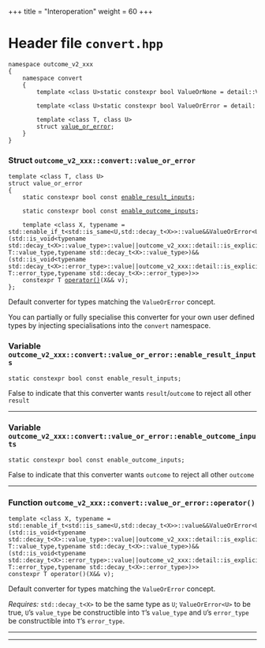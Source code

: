 +++
title = "Interoperation"
weight = 60
+++
# Header file `convert.hpp`

<span id="standardese-convert-hpp"></span>

<pre><code class="standardese-language-cpp"><span class="kwd">namespace</span>&nbsp;<span class="typ dec var fun">outcome_v2_xxx</span>
<span class="pun">{</span>
&nbsp;&nbsp;&nbsp;&nbsp;<span class="kwd">namespace</span> <span class="typ dec var fun">convert</span>
&nbsp;&nbsp;&nbsp;&nbsp;<span class="pun">{</span>
&nbsp;&nbsp;&nbsp;&nbsp;&nbsp;&nbsp;&nbsp;&nbsp;<span class="typ dec var fun">template</span>&nbsp;<span class="pun">&lt;</span><span class="typ dec var fun">class</span>&nbsp;<span class="kwd">U</span><span class="pun">&gt;</span><span class="typ dec var fun">static</span>&nbsp;<span class="typ dec var fun">constexpr</span>&nbsp;<span class="typ dec var fun">bool</span>&nbsp;<span class="kwd">ValueOrNone</span>&nbsp;<span class="pun">=</span>&nbsp;<span class="kwd">detail</span><span class="pun">::</span><span class="kwd">ValueOrNone</span><span class="pun">&lt;</span><span class="kwd">U</span><span class="pun">&gt;</span><span class="pun">;</span>

&nbsp;&nbsp;&nbsp;&nbsp;&nbsp;&nbsp;&nbsp;&nbsp;<span class="typ dec var fun">template</span>&nbsp;<span class="pun">&lt;</span><span class="typ dec var fun">class</span>&nbsp;<span class="kwd">U</span><span class="pun">&gt;</span><span class="typ dec var fun">static</span>&nbsp;<span class="typ dec var fun">constexpr</span>&nbsp;<span class="typ dec var fun">bool</span>&nbsp;<span class="kwd">ValueOrError</span>&nbsp;<span class="pun">=</span>&nbsp;<span class="kwd">detail</span><span class="pun">::</span><span class="kwd">ValueOrError</span><span class="pun">&lt;</span><span class="kwd">U</span><span class="pun">&gt;</span><span class="pun">;</span>

&nbsp;&nbsp;&nbsp;&nbsp;&nbsp;&nbsp;&nbsp;&nbsp;<span class="kwd">template</span>&nbsp;<span class="pun">&lt;</span><span class="kwd">class</span>&nbsp;<span class="typ dec var fun">T</span><span class="pun">,</span>&nbsp;<span class="kwd">class</span>&nbsp;<span class="typ dec var fun">U</span><span class="pun">&gt;</span>
&nbsp;&nbsp;&nbsp;&nbsp;&nbsp;&nbsp;&nbsp;&nbsp;<span class="kwd">struct</span> <a href="#standardese-outcome_v2_xxx__convert__value_or_error-T-U-"><span class="typ dec var fun">value_or_error</span></a><span class="pun">;</span>
&nbsp;&nbsp;&nbsp;&nbsp;<span class="pun">}</span>
<span class="pun">}</span>
</code></pre>

<span id="standardese-outcome_v2_xxx"></span>

<span id="standardese-outcome_v2_xxx__convert"></span>

### Struct `outcome_v2_xxx::convert::value_or_error`

<span id="standardese-outcome_v2_xxx__convert__value_or_error-T-U-"></span>

<pre><code class="standardese-language-cpp"><span class="kwd">template</span>&nbsp;<span class="pun">&lt;</span><span class="kwd">class</span>&nbsp;<span class="typ dec var fun">T</span><span class="pun">,</span>&nbsp;<span class="kwd">class</span>&nbsp;<span class="typ dec var fun">U</span><span class="pun">&gt;</span>
<span class="kwd">struct</span>&nbsp;<span class="typ dec var fun">value_or_error</span>
<span class="pun">{</span>
&nbsp;&nbsp;&nbsp;&nbsp;<span class="kwd">static</span>&nbsp;<span class="kwd">constexpr</span>&nbsp;<span class="kwd">bool</span>&nbsp;<span class="kwd">const</span> <a href="#standardese-outcome_v2_xxx__convert__value_or_error-T-U-__enable_result_inputs"><span class="typ dec var fun">enable_result_inputs</span></a><span class="pun">;</span>

&nbsp;&nbsp;&nbsp;&nbsp;<span class="kwd">static</span>&nbsp;<span class="kwd">constexpr</span>&nbsp;<span class="kwd">bool</span>&nbsp;<span class="kwd">const</span> <a href="#standardese-outcome_v2_xxx__convert__value_or_error-T-U-__enable_outcome_inputs"><span class="typ dec var fun">enable_outcome_inputs</span></a><span class="pun">;</span>

&nbsp;&nbsp;&nbsp;&nbsp;<span class="kwd">template</span>&nbsp;<span class="pun">&lt;</span><span class="kwd">class</span>&nbsp;<span class="typ dec var fun">X</span><span class="pun">,</span>&nbsp;<span class="kwd">typename</span>&nbsp;<span class="pun">=</span> std::enable_if_t&lt;std::is_same&lt;U,std::decay_t&lt;X&gt;&gt;::value&amp;&amp;ValueOrError&lt;U&gt;&amp;&amp;(std::is_void&lt;typename std::decay_t&lt;X&gt;::value_type&gt;::value||outcome_v2_xxx::detail::is_explicitly_constructible&lt;typename T::value_type,typename std::decay_t&lt;X&gt;::value_type&gt;)&amp;&amp;(std::is_void&lt;typename std::decay_t&lt;X&gt;::error_type&gt;::value||outcome_v2_xxx::detail::is_explicitly_constructible&lt;typename T::error_type,typename std::decay_t&lt;X&gt;::error_type&gt;)&gt;<span class="pun">&gt;</span>
&nbsp;&nbsp;&nbsp;&nbsp;<span class="kwd">constexpr</span>&nbsp;<span class="typ dec var fun">T</span> <a href="#standardese-outcome_v2_xxx__convert__value_or_error-T-U-__operator---X---X---"><span class="typ dec var fun">operator()</span></a><span class="pun">(</span><span class="typ dec var fun">X</span><span class="pun">&amp;&amp;</span>&nbsp;<span class="typ dec var fun">v</span><span class="pun">)</span><span class="pun">;</span>
<span class="pun">};</span>
</code></pre>

Default converter for types matching the `ValueOrError` concept.

You can partially or fully specialise this converter for your own user defined types by injecting specialisations into the `convert` namespace.

### Variable `outcome_v2_xxx::convert::value_or_error::enable_result_inputs`

<span id="standardese-outcome_v2_xxx__convert__value_or_error-T-U-__enable_result_inputs"></span>

<pre><code class="standardese-language-cpp"><span class="kwd">static</span>&nbsp;<span class="kwd">constexpr</span>&nbsp;<span class="kwd">bool</span>&nbsp;<span class="kwd">const</span>&nbsp;<span class="typ dec var fun">enable_result_inputs</span><span class="pun">;</span>
</code></pre>

False to indicate that this converter wants `result`/`outcome` to reject all other `result`

-----

### Variable `outcome_v2_xxx::convert::value_or_error::enable_outcome_inputs`

<span id="standardese-outcome_v2_xxx__convert__value_or_error-T-U-__enable_outcome_inputs"></span>

<pre><code class="standardese-language-cpp"><span class="kwd">static</span>&nbsp;<span class="kwd">constexpr</span>&nbsp;<span class="kwd">bool</span>&nbsp;<span class="kwd">const</span>&nbsp;<span class="typ dec var fun">enable_outcome_inputs</span><span class="pun">;</span>
</code></pre>

False to indicate that this converter wants `outcome` to reject all other `outcome`

-----

### Function `outcome_v2_xxx::convert::value_or_error::operator()`

<span id="standardese-outcome_v2_xxx__convert__value_or_error-T-U-__operator---X---X---"></span>

<pre><code class="standardese-language-cpp"><span class="kwd">template</span>&nbsp;<span class="pun">&lt;</span><span class="kwd">class</span>&nbsp;<span class="typ dec var fun">X</span><span class="pun">,</span>&nbsp;<span class="kwd">typename</span>&nbsp;<span class="pun">=</span> std::enable_if_t&lt;std::is_same&lt;U,std::decay_t&lt;X&gt;&gt;::value&amp;&amp;ValueOrError&lt;U&gt;&amp;&amp;(std::is_void&lt;typename std::decay_t&lt;X&gt;::value_type&gt;::value||outcome_v2_xxx::detail::is_explicitly_constructible&lt;typename T::value_type,typename std::decay_t&lt;X&gt;::value_type&gt;)&amp;&amp;(std::is_void&lt;typename std::decay_t&lt;X&gt;::error_type&gt;::value||outcome_v2_xxx::detail::is_explicitly_constructible&lt;typename T::error_type,typename std::decay_t&lt;X&gt;::error_type&gt;)&gt;<span class="pun">&gt;</span>
<span class="kwd">constexpr</span>&nbsp;<span class="typ dec var fun">T</span>&nbsp;<span class="typ dec var fun">operator()</span><span class="pun">(</span><span class="typ dec var fun">X</span><span class="pun">&amp;&amp;</span>&nbsp;<span class="typ dec var fun">v</span><span class="pun">)</span><span class="pun">;</span>
</code></pre>

Default converter for types matching the `ValueOrError` concept.

*Requires:* `std::decay_t<X>` to be the same type as `U`; `ValueOrError<U>` to be true, `U`’s `value_type` be constructible into `T`’s `value_type` and `U`’s `error_type` be constructible into `T`’s `error_type`.

-----

-----
